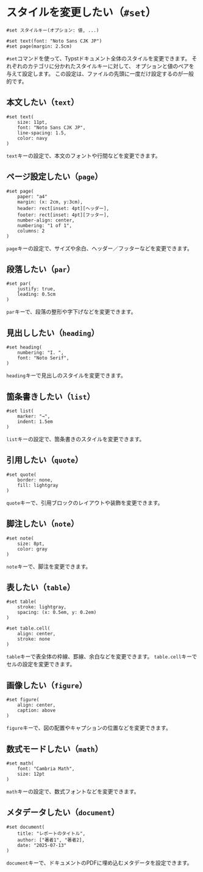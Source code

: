 # スタイルを変更したい（`#set`）

```typst
#set スタイルキー(オプション: 値, ...)

#set text(font: "Noto Sans CJK JP")
#set page(margin: 2.5cm)
```

`#set`コマンドを使って、Typstドキュメント全体のスタイルを変更できます。
それぞれのカテゴリに分かれたスタイルキーに対して、
オプションと値のペアを与えて設定します。
この設定は、ファイルの先頭に一度だけ設定するのが一般的です。

## 本文したい（`text`）

```typst
#set text(
    size: 11pt,
    font: "Noto Sans CJK JP",
    line-spacing: 1.5,
    color: navy
)
```

`text`キーの設定で、本文のフォントや行間などを変更できます。

## ページ設定したい（`page`）

```typst
#set page(
    paper: "a4"
    margin: (x: 2cm, y:3cm),
    header: rect[inset: 4pt][ヘッダー],
    footer: rect[inset: 4pt][フッター],
    number-align: center,
    numbering: "1 of 1",
    columns: 2
)
```

`page`キーの設定で、サイズや余白、ヘッダー／フッターなどを変更できます。

## 段落したい（`par`）

```typst
#set par(
    justify: true,
    leading: 0.5cm
)
```

`par`キーで、段落の整形や字下げなどを変更できます。

## 見出ししたい（`heading`）

```typst
#set heading(
    numbering: "I. ",
    font: "Noto Serif",
)
```

`heading`キーで見出しのスタイルを変更できます。

## 箇条書きしたい（`list`）

```typst
#set list(
    marker: "→",
    indent: 1.5em
)
```

`list`キーの設定で、箇条書きのスタイルを変更できます。

## 引用したい（`quote`）

```typst
#set quote(
    border: none,
    fill: lightgray
)
```

`quote`キーで、引用ブロックのレイアウトや装飾を変更できます。

## 脚注したい（`note`）

```typst
#set note(
    size: 8pt,
    color: gray
)
```

`note`キーで、脚注を変更できます。

## 表したい（`table`）

```typst
#set table(
    stroke: lightgray,
    spacing: (x: 0.5em, y: 0.2em)
)

#set table.cell(
    align: center,
    stroke: none
)
```

`table`キーで表全体の枠線、罫線、余白などを変更できます。
`table.cell`キーでセルの設定を変更できます。

## 画像したい（`figure`）

```typst
#set figure(
    align: center,
    caption: above
)
```

`figure`キーで、図の配置やキャプションの位置などを変更できます。

## 数式モードしたい（`math`）

```typst
#set math(
    font: "Cambria Math",
    size: 12pt
)
```

`math`キーの設定で、数式フォントなどを変更できます。

## メタデータしたい（`document`）

```typst
#set document(
    title: "レポートのタイトル",
    author: ["著者1", "著者2],
    date: "2025-07-13"
)
```

`document`キーで、ドキュメントのPDFに埋め込むメタデータを設定できます。
